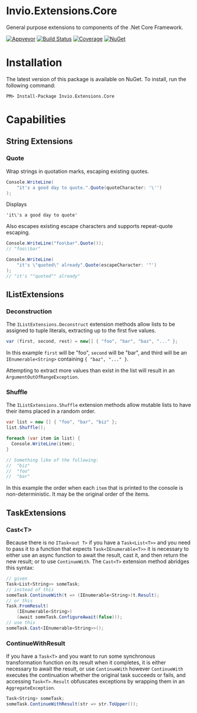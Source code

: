 # Invio.Extensions.Core

General purpose extensions to components of the .Net Core Framework.

[![Appveyor](https://ci.appveyor.com/api/projects/status/74ub7qe2eitxuj4d?svg=true)](https://ci.appveyor.com/project/invio/invio-extensions-core/branch/master)
[![Build Status](https://travis-ci.org/invio/Invio.Extensions.Core.svg?branch=master)](https://travis-ci.org/invio/Invio.Extensions.Core)
[![Coverage](https://coveralls.io/repos/github/invio/Invio.Extensions.Core/badge.svg?branch=master)](https://coveralls.io/github/invio/Invio.Extensions.Core?branch=master)
[![NuGet](https://img.shields.io/nuget/v/Invio.Extensions.Core.svg)](https://www.nuget.org/packages/Invio.Extensions.Core/)

# Installation

The latest version of this package is available on NuGet. To install, run the following command:

```
PM> Install-Package Invio.Extensions.Core
```

# Capabilities

## String Extensions

### Quote

Wrap strings in quotation marks, escaping existing quotes.

```csharp
Console.WriteLine(
    "it's a good day to quote.".Quote(quoteCharacter: '\'')
);
```

Displays

```
'it\'s a good day to quote'
```

Also escapes existing escape characters and supports repeat-quote escaping.

```csharp
Console.WriteLine("foo\bar".Quote());
// "foo\\bar"

Console.WriteLine(
    "it's \"quoted\" already".Quote(escapeCharacter: '"')
);
// "it's ""quoted"" already"
```

## IListExtensions

### Deconstruction

The `IListExtensions.Deconstruct` extension methods allow lists to be assigned to tuple literals, extracting up to the first five values.

```csharp
var (first, second, rest) = new[] { "foo", "bar", "baz", "..." };
```

In this example `first` will be "foo", `second` will be "bar", and third will be an `IEnumerable<String>` containing `{ "baz", "..." }`.

Attempting to extract more values than exist in the list will result in an `ArgumentOutOfRangeException`.

### Shuffle

The `IListExtensions.Shuffle` extension methods allow mutable lists to have their items placed in a random order.

```csharp
var list = new [] { "foo", "bar", "biz" };
list.Shuffle();

foreach (var item in list) {
  Console.WriteLine(item);
}

// Something like of the following:
//  "biz"
//  "foo"
//  "bar"
```

In this example the order when each `item` that is printed to the console is non-deterministic. It may be the original order of the items.

## TaskExtensions

### Cast&lt;T>

Because there is no `ITask<out T>` if you have a `Task<List<T>>` and you need to pass it to a function that expects `Task<IEnumerable<T>>` it is necessary to either use an async function to await the result, cast it, and then return the new result; or to use `ContinueWith`. The `Cast<T>` extension method abridges this syntax:

```csharp
// given
Task<List<String>> someTask;
// instead of this
someTask.ContinueWith(t => (IEnumerable<String>)t.Result);
// or this
Task.FromResult(
	(IEnumerable<String>)
	(await someTask.ConfigureAwait(false)));
// use this
someTask.Cast<IEnumerable<String>>();
```

### ContinueWithResult

If you have a `Task<T>` and you want to run some synchronous transformation function on its result when it completes, it is either necessary to await the result, or use `ContinueWith` however `ContinueWith` executes the continuation whether the original task succeeds or fails, and accessing `Task<T>.Result` obfuscates exceptions by wrapping them in an `AggregateException`.

```csharp
Task<String> someTask;
someTask.ContinueWithResult(str => str.ToUpper());
```
